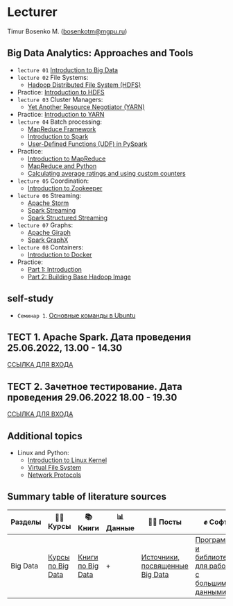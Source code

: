 # Lecturer
Timur Bosenko M. (bosenkotm@mgpu.ru)

## Big Data Analytics: Approaches and Tools

- `lecture 01` [Introduction to Big Data](lectures/1-BigData_Intro.pdf)
- `lecture 02` File Systems:
    - [Hadoop Distributed File System (HDFS)](-lectures/2-BigData_HDFS.pdf)
-  Practice: [Introduction to HDFS]()
- `lecture 03` Cluster Managers:
    - [Yet Another Resource Negotiator (YARN)](-lectures/3-BigData_YARN.pdf)
-  Practice: [Introduction to YARN]()
- `lecture 04` Batch processing:
    - [MapReduce Framework](-lectures/4-BigData_MapReduce.pdf)
    - [Introduction to Spark](BigData_Spark.pdf)
    - [User-Defined Functions (UDF) in PySpark](BigData_PySpark_UDF.pdf)
- Practice:
    - [Introduction to MapReduce]()
    - [MapReduce and Python]()
    - [Calculating average ratings and using custom counters](docs/mapreduce_average_counters.md)
- `lecture 05` Coordination:
    - [Introduction to Zookeeper](BigData_Zookeeper.pdf)
- `lecture 06` Streaming:
    - [Apache Storm](BigData_Storm.pdf)
    - [Spark Streaming](BigData_Spark_Streaming.pdf)
    - [Spark Structured Streaming](BigData_Spark_Streaming_Structured.pdf)
- `lecture 07` Graphs:
    - [Apache Giraph](BigData_Giraph.pdf)
    - [Spark GraphX](BigData_GraphX.pdf)
- `lecture 08` Containers:
    - [Introduction to Docker](BigData_Docker.pdf)
- Practice:
    - [Part 1: Introduction]()
    - [Part 2: Building Base Hadoop Image]()

## self-study

- `Семинар 1`. [Основные команды в Ubuntu](https://github.com/BosenkoTM/BigDataAnalitic_Practice/blob/main/common/docs/basic_shell_commands.md)

## ТЕСТ 1. Apache Spark.  Дата проведения 25.06.2022, 13.00 - 14.30

[ССЫЛКА ДЛЯ ВХОДА](https://docs.google.com/forms/d/e/1FAIpQLSdD_Hl-WwPK69VGKKf0tw1vF3AgMKYQRR3w9RofcIFKlJM4YA/viewform?usp=sf_link)

## ТЕСТ 2. Зачетное тестирование. Дата проведения  29.06.2022 18.00 - 19.30
[ССЫЛКА ДЛЯ ВХОДА](https://docs.google.com/forms/d/e/1FAIpQLSdxADzRpGOzLrVBPHwUQMt6sWIPO63nLwYt0KolAWKq3-xREQ/viewform?usp=sf_link)

## Additional topics

- Linux and Python:
    - [Introduction to Linux Kernel](common/SysProg_Intro.pdf)
    - [Virtual File System](common/SysProg_VFS.pdf)
    - [Network Protocols](common/SysProg_NetworkProtocols.pdf)

## Summary table of literature sources
Разделы | 👨‍🏫 Курсы | 📚 Книги | 📊 Данные | 🙋‍♂️ Посты | ✊ Софт
--- | --- | --- | --- | --- | ---
Big Data | [Курсы по Big Data](books/courses_big_data.md) | [Книги по Big Data](books/software_big_data.md#книги-по-big-data) | + | [Источники, посвященные Big Data](books/social_data_science.md) | [Программы и библиотеки для работы с большими данными](/books/software_big_data.md#программы-и-библиотеки-для-bigdata)

